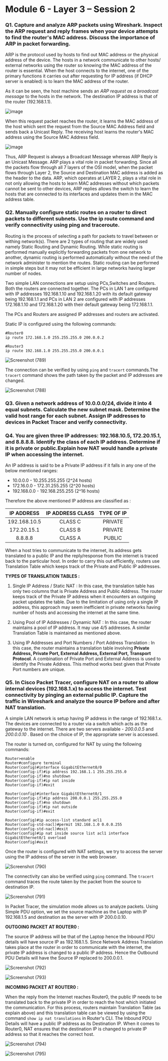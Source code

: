 # Module 6 - Layer 3 – Session 2

### Q1. Capture and analyze ARP packets using Wireshark. Inspect the ARP request and reply frames when your device attempts to find the router's MAC address. Discuss the importance of ARP in packet forwarding.

ARP is the protocol used by hosts to find out MAC address or the physical address of the device. The hosts in a network communicate to other hosts/ external networks using the router so knowing the MAC address of the router is essential. When the host connects to the internet, one of the primary functions it carries out after requesting for IP address (if DHCP server is enabled) is to learn the MAC address of the router. 

As it can be seen, the host machine sends an _ARP request as a broadcast message_ to the hosts in the network. The destination IP address is that of the router (192.168.1.1). 

![image](https://github.com/user-attachments/assets/e126547d-c563-4220-8c5e-e1f169158869)

When this request packet reaches the router, it learns the MAC address of the host which sent the request from the Source MAC Address field and sends back a Unicast Reply. The receiving host learns the router's MAC address using the Source MAC Address field. 

![image](https://github.com/user-attachments/assets/c84840bf-35dd-4d4d-919e-adbc5211f68f)

Thus, ARP Request is always a Broadcast Message whereas ARP Reply is an Unicast Message. ARP plays a vital role in packet forwarding. Since all the packets flow through all 7 layers of the OSI model, when the packet flows through Layer 2, the Source and Destination MAC address is added as the header to the data. ARP, which operates at LAYER 2, plays a vital role in not only allowing the hosts to learn MAC addresses without which packets cannot be sent to other devices, ARP replies allows the switch to learn the hosts that are connected to its interfaces and updates them in the MAC address table.

### Q2. Manually configure static routes on a router to direct packets to different subnets. Use the ip route command and verify connectivity using ping and traceroute.

Routing is the process of selecting a path for packets to travel between or withing network(s). There are 2 types of routing that are widely used namely Static Routing and Dynamic Routing. While static routing is performed manually explicitly forwarding packets from one network to another, dynamic routing is performed automatically without the need of the network administer to mention the routes. Static routing can be performed in simple steps but it may not be efficient in large networks having larger number of nodes. 

Two simple LAN connections are setup using PCs,Switches and Routers. Both the routers are connected together. The PCs in LAN 1 are configured with IP addresses 192.168.1.10 and 192.168.1.20 with its default gateway being 192.168.1.1 and PCs in LAN 2 are configured with IP addresses 172.168.1.10 and 172.168.1.20 with their default gateway being 172.168.1.1. 

The PCs and Routers are assigned IP addresses and routers are activated.

Static IP is configured using the following commands:
```
#Router0
ip route 172.168.1.0 255.255.255.0 200.0.0.2

#Router3
ip route 192.168.1.0 255.255.255.0 200.0.0.1
```

![Screenshot (789)](https://github.com/user-attachments/assets/5291e7c4-00d6-4a5e-bc05-a4d2763bcd97)

The connection can be verified by using `ping` and `tracert` commands.The `tracert` command shows the path taken by the packet and IP addresses are changed.

![Screenshot (788)](https://github.com/user-attachments/assets/f990370e-33aa-45d0-a3e0-b80550a3baee)


### Q3. Given a network address of 10.0.0.0/24, divide it into 4 equal subnets. Calculate the new subnet mask. Determine the valid host range for each subnet. Assign IP addresses to devices in Packet Tracer and verify connectivity.


### Q4. You are given three IP addresses: 192.168.10.5, 172.20.15.1, and 8.8.8.8. Identify the class of each IP address. Determine if it is private or public.Explain how NAT would handle a private IP when accessing the internet.

An IP address is said to be a Private IP address if it falls in any one of the below mentioned ranges:
- 10.0.0.0 - 10.255.255.255 (2^24 hosts)
- 172.16.0.0 - 172.31.255.255 (2^20 hosts)
- 192.168.0.0 - 192.168.255.255 (2^16 hosts)

Therefore the above mentioned IP address are classified as :

| IP ADDRESS | IP ADDRESS CLASS | TYPE OF IP |
| :---: | :---: | :---:|
| 192.168.10.5 | CLASS C | PRIVATE |
| 172.20.15.1 | CLASS B | PRIVATE |
| 8.8.8.8 | CLASS A | PUBLIC |

When a host tries to communicate to the internet, its address gets translated to a public IP and the reply/response from the internet is traced back to the particular host. In order to carry this out efficiently, routers use Translation Table which keeps track of the Private and Public IP addresses. 

**TYPES OF TRANSLATION TABLES :**

1. Single IP Address / Static NAT : In this case, the translation table has only two columns that is Private Address and Public Address. The router keeps track of the Private IP address when it encounters an outgoing packet updates the table. Due to the limitation of using only a single IP address, this approach may seem inefficient in private networks having number of hosts and accessing the internet at the same time.

2. Using Pool of IP Addresses / Dynamic NAT : In this case, the router maintains a pool of IP address. It may use 4/5 addresses. A similar Translation Table is maintained as mentioned above.

3. Using IP Addresses and Port Numbers / Port Address Translation : In this case, the router maintains a translation table involving **Private Address, Private Port, External Address, External Port, Transport Protocol**. A combination of Private Port and External Address is used to identify the Private Address. This method works best given that Private Port numbers are unique.
   
### Q5. In Cisco Packet Tracer, configure NAT on a router to allow internal devices (192.168.1.x) to access the internet. Test connectivity by pinging an external public IP. Capture the traffic in Wireshark and analyze the source IP before and after NAT translation.

A simple LAN network is setup having IP address in the range of 192.168.1.x. The devices are connected to a router via a switch which acts as the gateway to the internet. There are two servers available - _200.0.0.5_ and _200.0.0.10_ . Based on the choice of IP, the appropriate server is accessed. 

The router is turned on, configured for NAT by using the following commands:
```
Router>enable
Router#configure terminal
Router(config)#interface GigabitEthernet0/0
Router(config-if)#ip address 192.168.1.1 255.255.255.0
Router(config-if)#no shutdown
Router(config-if)#ip nat inside
Router(config-if)#exit

Router(config)#interface GigabitEthernet0/1
Router(config-if)#ip address 200.0.0.1 255.255.255.0
Router(config-if)#no shutdown
Router(config-if)#ip nat outside
Router(config-if)#exit

Router(config)#ip access-list standard acl1
Router(config-std-nacl)#permit 192.168.1.0 0.0.0.255
Router(config-std-nacl)#exit
Router(config)#ip nat inside source list acl1 interface GigabitEthernet0/1 overload
Router(config)#exit
```

Once the router is configured with NAT settings, we try to access the server using the IP address of the server in the web browser.

![Screenshot (790)](https://github.com/user-attachments/assets/ea9e2754-f577-41fe-bbd0-ff46be0fa0a6)

The connectivity can also be verified using `ping` command. The `tracert` command traces the route taken by the packet from the source to destination IP.

![Screenshot (791)](https://github.com/user-attachments/assets/46f13cba-ce4d-42b6-8c1c-530a2f14664d)

In Packet Tracer, the simulation mode allows us to analyze packets. Using Simple PDU option, we set the source machine as the Laptop with IP 192.168.1.5 and destination as the server with IP 200.0.0.10.

**OUTGOING PACKET AT ROUTER0 :**

The source IP address will be that of the Laptop hence the Inbound PDU details will have source IP as 192.168.1.5. Since Network Address Translation takes place at the router in order to communicate with the internet, the private IP address is changed to a public IP address. Hence the Outbound PDU Details will have the Source IP replaced to 200.0.0.1.

![Screenshot (792)](https://github.com/user-attachments/assets/77bd56b6-98fb-4158-8e72-16803373771d)

![Screenshot (793)](https://github.com/user-attachments/assets/f9944745-d9b9-4586-91a8-6263a9cf9202)

**INCOMING PACKET AT ROUTER0 :**

When the reply from the Internet reaches Router0, the public IP needs to be translated back to the private IP in order to reach the host which initiated the communication. For this process, routers maintain Translation Table (as explain above) and this translation table can be viewed by using the command `show ip nat translations` in Router's CLI. The Inbound PDU Details will have a public IP address as its Destination IP. When it comes to Router0, NAT ensures that the destination IP is changed to private IP address so that it reaches the correct host.

![Screenshot (794)](https://github.com/user-attachments/assets/fa3458f3-5364-490d-92ea-27f82069c1be)

![Screenshot (795)](https://github.com/user-attachments/assets/e8191999-713e-42ec-bbb1-1a3e6094ebb8)

